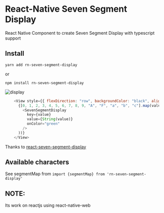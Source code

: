 # React-Native Seven Segment Display

React Native Component to create Seven Segment Display with typescript support

## Install
`
yarn add rn-seven-segment-display
`

or

`
npm install rn-seven-segment-display
` 

![display](https://raw.githubusercontent.com/z0h4n/react-seven-segment-display/HEAD/image.png)

```js
    <View style={{ flexDirection: "row", backgroundColor: "black", alignSelf : "center" }}>
      {[0, 1, 2, 3, 4, 5, 6, 7, 8, 9, "A", "F", "a", "b", "c"].map(value => (
        <SevenSegmentDisplay
          key={value}
          value={String(value)}
          onColor="green"
        />
      ))}
    </View>
```

Thanks to [react-seven-segment-display](https://www.npmjs.com/package/react-seven-segment-display)

## Available characters
See segmentMap from `import {segmentMap} from 'rn-seven-segment-display'`

## NOTE: 
Its work on reactjs using react-native-web